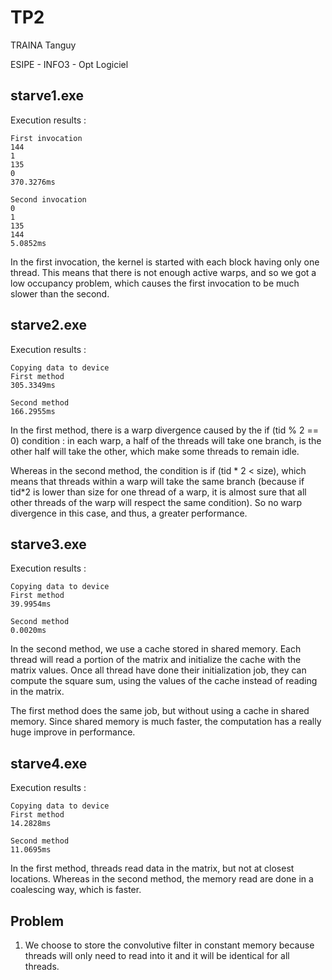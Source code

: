 # TP2

TRAINA Tanguy

ESIPE - INFO3 - Opt Logiciel

## starve1.exe 

Execution results : 

    First invocation
    144
    1
    135
    0
    370.3276ms

    Second invocation
    0
    1
    135
    144
    5.0852ms

In the first invocation, the kernel is started with each block having
 only one thread. 
This means that there is not enough active warps, and so we got
a low occupancy problem, which causes the first invocation to be much 
slower than the second.


## starve2.exe 	

Execution results :

    Copying data to device
    First method
    305.3349ms

    Second method
    166.2955ms

In the first method, there is a warp divergence caused by the 
if (tid % 2 == 0) condition : in each warp, a half of the threads will
take one branch, is the other half will take the other, which make some
threads to remain idle.

Whereas in the second method, the condition is if (tid * 2 < size), which means 
that threads within a warp will take the same branch (because if tid*2 is lower than size 
for one thread of a warp, it is almost sure that all other threads of the warp will respect
the same condition). So no warp divergence in this case, and thus, a greater performance.


## starve3.exe 

Execution results :

    Copying data to device
    First method
    39.9954ms

    Second method
    0.0020ms


In the second method, we use a cache stored in shared memory. Each thread will
read a portion of the matrix and initialize the cache with the matrix values.
Once all thread have done their initialization job, they can compute the square sum,
using the values of the cache instead of reading in the matrix.

The first method does the same job, but without using a cache in shared memory.
Since shared memory is much faster, the computation has a really huge improve
in performance.


## starve4.exe 

Execution results :

    Copying data to device
    First method
    14.2828ms

    Second method
    11.0695ms

In the first method, threads read data in the matrix, but not at closest locations.
Whereas in the second method, the memory read are done in a coalescing way, which is 
faster.  


## Problem

1. We choose to store the convolutive filter in constant memory because 
threads will only need to read into it and it will be identical for all threads.

